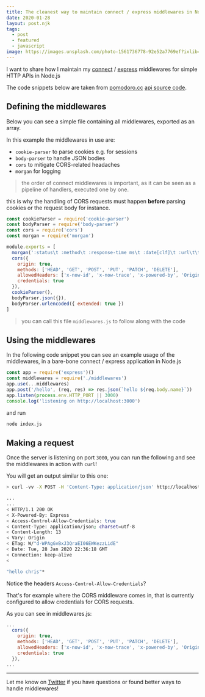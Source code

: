 ```yaml
---
title: The cleanest way to maintain connect / express middlewares in Node.js
date: 2020-01-28
layout: post.njk
tags:
  - post
  - featured
  - javascript
image: https://images.unsplash.com/photo-1561736778-92e52a7769ef?ixlib=rb-1.2.1&ixid=eyJhcHBfaWQiOjEyMDd9&auto=format&fit=crop&w=250&q=40
---
```


I want to share how I maintain my [connect](https://www.npmjs.com/package/connect) / [express](https://www.npmjs.com/package/express) middlewares for simple HTTP APIs in Node.js

The code snippets below are taken from [pomodoro.cc](https://pomodoro.cc) [api source code](https://github.com/christian-fei/pomodoro.cc/blob/master/api/middlewares.js).

## Defining the middlewares

Below you can see a simple file containing all middlewares, exported as an array.

In this example the middlewares in use are:

- `cookie-parser` to parse cookies e.g. for sessions
- `body-parser` to handle JSON bodies
- `cors` to mitigate CORS-related headaches
- `morgan` for logging

> the order of connect middlewares is important, as it can be seen as a pipeline of handlers, executed one by one.

this is why the handling of CORS requests must happen **before** parsing cookies or the request body for instance.


```js
const cookieParser = require('cookie-parser')
const bodyParser = require('body-parser')
const cors = require('cors')
const morgan = require('morgan')

module.exports = [
  morgan(':status\t :method\t :response-time ms\t :date[clf]\t :url\t\t'),
  cors({
    origin: true,
    methods: ['HEAD', 'GET', 'POST', 'PUT', 'PATCH', 'DELETE'],
    allowedHeaders: ['x-now-id', 'x-now-trace', 'x-powered-by', 'Origin', 'Accept', 'Content-Type', 'Set-Cookie'],
    credentials: true
  }),
  cookieParser(),
  bodyParser.json({}),
  bodyParser.urlencoded({ extended: true })
]
```

> you can call this file `middlewares.js` to follow along with the code

## Using the middlewares

In the following code snippet you can see an example usage of the middlewares, in a bare-bone connect / express application in Node.js

```js
const app = require('express')()
const middlewares = require('./middlewares')
app.use(...middlewares)
app.post('/hello', (req, res) => res.json(`hello ${req.body.name}`))
app.listen(process.env.HTTP_PORT || 3000)
console.log('listening on http://localhost:3000')
```

and run

```bash
node index.js
```

## Making a request

Once the server is listening on port `3000`, you can run the following and see the middlewares in action with `curl`!

You will get an output similar to this one:

```bash
> curl -vv -X POST -H 'Content-Type: application/json' http://localhost:3000/hello --data '{"name": "chris"}'

...
...
< HTTP/1.1 200 OK
< X-Powered-By: Express
< Access-Control-Allow-Credentials: true
< Content-Type: application/json; charset=utf-8
< Content-Length: 13
< Vary: Origin
< ETag: W/"d-WPAgGvBxJ3QraEI06EWKezzLidE"
< Date: Tue, 28 Jan 2020 22:36:18 GMT
< Connection: keep-alive
<

"hello chris"*
```

Notice the headers `Access-Control-Allow-Credentials`?

That's for example where the CORS middleware comes in, that is currently configured to allow credentials for CORS requests.

As you can see in middlewares.js:

```js
...
  cors({
    origin: true,
    methods: ['HEAD', 'GET', 'POST', 'PUT', 'PATCH', 'DELETE'],
    allowedHeaders: ['x-now-id', 'x-now-trace', 'x-powered-by', 'Origin', 'Accept', 'Content-Type', 'Set-Cookie'],
    credentials: true
  }),
...
```

---

Let me know on [Twitter](https://twitter.com/christian_fei) if you have questions or found better ways to handle middlewares!
